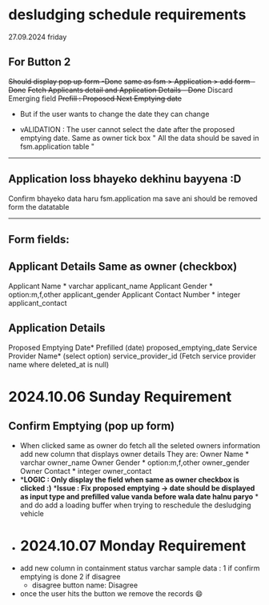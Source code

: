 # desludging schedule requirements

27.09.2024 friday

## For Button 2

~~Should display pop up form -Done~~
~~same as fsm > Application > add form - Done~~
~~Fetch Applicants detail and Application Details - Done~~
Discard Emerging field
~~Prefill : Proposed Next Emptying date~~

- But if the user wants to change the date they can change

+ vALIDATION :  The user cannot select the date after the proposed emptying date.
  Same as owner tick box
  " All the data should be saved in fsm.application table "

---

Application loss bhayeko dekhinu bayyena :D
-------------------------------------------

Confirm bhayeko data haru fsm.application ma save ani should be removed form the datatable

---

Form fields:
------------

Applicant Details                               Same as owner (checkbox)
------------------------------------------------------------------------

Applicant Name *                   varchar                     applicant_name
Applicant Gender *                 option:m,f,other       applicant_gender
Applicant Contact Number *   integer                     applicant_contact

Application Details
-------------------

Proposed Emptying Date*    Prefilled (date)          proposed_emptying_date
Service Provider Name*      (select option)          service_provider_id
(Fetch service provider name where deleted_at is null)

# 2024.10.06 Sunday Requirement

## Confirm Emptying (pop up form)

- When clicked same as owner do fetch all the seleted owners information
  add new column that displays owner details
  They are:
  Owner Name *             varchar                     owner_name
  Owner Gender *           option:m,f,other      owner_gender
  Owner Contact *           integer                    owner_contact
- ***LOGIC : Only display the field when same as owner checkbox is clicked :)**
  ***Issue : Fix proposed emptying -> date should be displayed as input type and prefilled value vanda before wala date halnu paryo** *
  and do add a loading buffer when trying to reschedule the desludging vehicle
- # 2024.10.07 Monday Requirement
- add new column in containment
  status varchar
  sample data : 1 if confirm emptying is done
  2 if disagree
  - disagree button name: Disagree
- once the user hits the button we remove the records 😄
